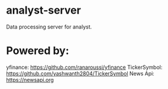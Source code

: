 # analyst-server
Data processing server for analyst.

# Powered by:
   yfinance: https://github.com/ranaroussi/yfinance
   TickerSymbol: https://github.com/yashwanth2804/TickerSymbol
   News Api: https://newsapi.org
